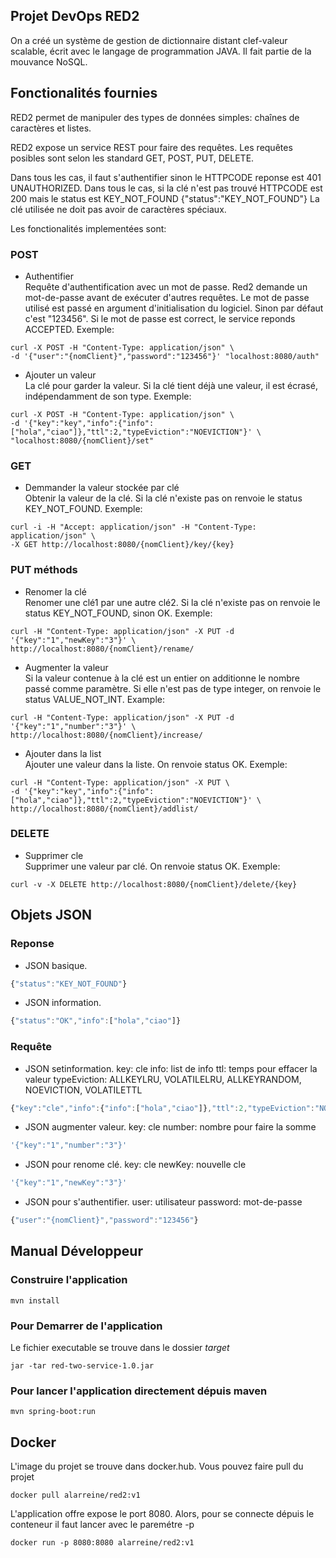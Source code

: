 Projet DevOps RED2
---

On a créé un système de gestion de dictionnaire distant clef-valeur scalable, écrit avec le langage de programmation JAVA. Il fait partie de la mouvance NoSQL.

## Fonctionalités fournies
RED2 permet de manipuler des types de données simples: chaînes de caractères et listes.

RED2 expose un service REST pour faire des requêtes. Les requêtes posibles sont selon les standard GET, POST, PUT, DELETE.

   Dans tous les cas, il faut s'authentifier sinon le HTTPCODE reponse est 401 UNAUTHORIZED.
   Dans tous le cas, si la clé n'est pas trouvé HTTPCODE est 200 mais le status est KEY_NOT_FOUND {"status":"KEY_NOT_FOUND"}
   La clé utilisée ne doit pas avoir de caractères spéciaux. 
   
Les fonctionalités implementées sont:

### POST

* Authentifier\
Requête d'authentification avec un mot de passe. Red2 demande un mot-de-passe avant de exécuter d'autres requêtes. Le mot de passe utilisé est passé en argument d'initialisation du logiciel. Sinon par défaut c'est "123456".
Si le mot de passe est correct, le service reponds ACCEPTED.
Exemple: 

```x-sh
curl -X POST -H "Content-Type: application/json" \
-d '{"user":"{nomClient}","password":"123456"}' "localhost:8080/auth"
```

* Ajouter un valeur\
La clé pour garder la valeur. Si la clé tient déjà une valeur, il est écrasé, indépendamment de son type.
Exemple:
```x-sh
curl -X POST -H "Content-Type: application/json" \ 
-d '{"key":"key","info":{"info":["hola","ciao"]},"ttl":2,"typeEviction":"NOEVICTION"}' \ 
"localhost:8080/{nomClient}/set"
```

### GET 
* Demmander la valeur stockée par clé \
Obtenir la valeur de la clé. Si la clé n'existe pas on renvoie le status KEY_NOT_FOUND.
Exemple:
```x-sh
curl -i -H "Accept: application/json" -H "Content-Type: application/json" \
-X GET http://localhost:8080/{nomClient}/key/{key}
```

### PUT méthods
* Renomer la clé \
Renomer une clé1 par une autre clé2. Si la clé n'existe pas on renvoie le status KEY_NOT_FOUND, sinon OK.
Exemple:
```x-sh
curl -H "Content-Type: application/json" -X PUT -d '{"key":"1","newKey":"3"}' \ 
http://localhost:8080/{nomClient}/rename/
```

* Augmenter la valeur \
Si la valeur contenue à la clé est un entier on additionne le nombre passé comme paramètre. Si elle n'est pas de type integer, on renvoie le status VALUE_NOT_INT.
Example: 
```x-sh
curl -H "Content-Type: application/json" -X PUT -d '{"key":"1","number":"3"}' \
http://localhost:8080/{nomClient}/increase/
```

* Ajouter dans la list \
Ajouter une valeur dans la liste. On renvoie status OK. 
Exemple:
```x-sh
curl -H "Content-Type: application/json" -X PUT \
-d '{"key":"key","info":{"info":["hola","ciao"]},"ttl":2,"typeEviction":"NOEVICTION"}' \
http://localhost:8080/{nomClient}/addlist/
```

### DELETE
* Supprimer cle \
Supprimer une valeur par clé. On renvoie status OK. 
Exemple:
```x-sh
curl -v -X DELETE http://localhost:8080/{nomClient}/delete/{key}
```

## Objets JSON
### Reponse
* JSON basique.
```javascript
{"status":"KEY_NOT_FOUND"}
```

* JSON information.
```javascript
{"status":"OK","info":["hola","ciao"]}
```

### Requête
* JSON setinformation.
key: cle
info: list de info
ttl: temps pour effacer la valeur
typeEviction: ALLKEYLRU, VOLATILELRU, ALLKEYRANDOM, NOEVICTION, VOLATILETTL
```javascript
{"key":"cle","info":{"info":["hola","ciao"]},"ttl":2,"typeEviction":"NOEVICTION"}'
```
* JSON augmenter valeur.
key: cle
number: nombre pour faire la somme
```javascript
'{"key":"1","number":"3"}'
```
* JSON pour renome clé.
key: cle
newKey: nouvelle cle
```javascript
'{"key":"1","newKey":"3"}'
```
* JSON pour s'authentifier.
user: utilisateur
password: mot-de-passe
```javascript
{"user":"{nomClient}","password":"123456"}
```
## Manual Développeur

### Construire l'application
```x-sh
mvn install
```
### Pour Demarrer de l'application
Le fichier executable se trouve dans le dossier _target_
```x-sh
jar -tar red-two-service-1.0.jar
```
### Pour lancer l'application directement dépuis maven
```x-sh
mvn spring-boot:run
```

## Docker
L'image du projet se trouve dans docker.hub. Vous pouvez faire pull du projet
```x-sh
docker pull alarreine/red2:v1
```
L'application offre expose le port 8080. Alors, pour se connecte dépuis le conteneur il faut lancer avec 
le paremétre -p
```x-sh
docker run -p 8080:8080 alarreine/red2:v1
```
